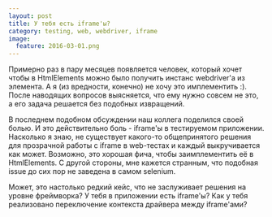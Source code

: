 ```yaml
---
layout: post
title: У тебя есть iframe'ы?
category: testing, web, webdriver, iframe
image:
  feature: 2016-03-01.png
---
```


Примерно раз в пару месяцев появляется человек, который хочет чтобы в HtmlElements можно было получить инстанс webdriver'a из элемента. А я (из вредности, конечно) не хочу это имплементить :). После наводящих вопросов выясняется, что ему нужно совсем не это, а его задача решается без подобных извращений.

В последнем подобном обсуждении наш коллега поделился своей болью. И это действительно боль - iframe'ы в тестируемом приложении. Насколько я знаю, не существует какого-то общепринятого решения для прозрачной работы с iframe в web-тестах и каждый выкручивается как может. Возможно, это хорошая фича, чтобы заимплементить её в HtmlElements. С другой стороны, мне кажется странным, что подобная issue до сих пор не заведена в самом selenium.

Может, это настолько редкий кейс, что не заслуживает решения на уровне фреймворка? У тебя в приложении есть iframe'ы? Как у тебя реализовано переключение контекста драйвера между iframe'ами?
